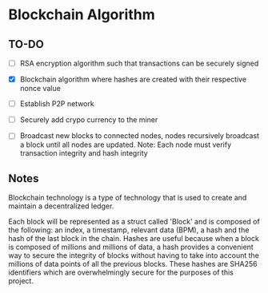 # Blockchain Algorithm

## TO-DO
- [ ] RSA encryption algorithm such that transactions can be securely signed
- [x] Blockchain algorithm where hashes are created with their respective nonce value
- [ ] Establish P2P network
- [ ] Securely add crypo currency to the miner
- [ ] Broadcast new blocks to connected nodes, nodes recursively broadcast a block until all nodes are updated. Note: Each node must verify transaction integrity and hash integrity


## Notes
Blockchain technology is a type of technology that is used to create and maintain a decentralized ledger.

Each block will be represented as a struct called 'Block' and is composed of the following: an index, a timestamp, relevant data (BPM), a hash and the hash of the last block in the chain. Hashes are useful because when a block is composed of millions and millions of data, a hash provides a convenient way to secure the integrity of blocks without having to take into account the millions of data points of all the previous blocks. These hashes are SHA256 identifiers which are overwhelmingly secure for the purposes of this project.
